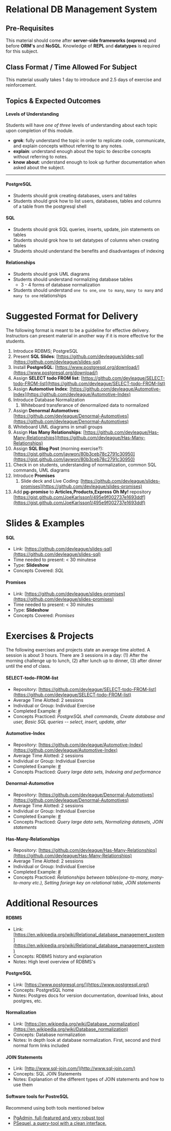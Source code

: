 # Relational DB Management System

## Pre-Requisites
This material should come after **server-side frameworks (express)** and before **ORM's** and **NoSQL**. Knowledge of **REPL** and **datatypes** is required for this subject.
## Class Format / Time Allowed For Subject
This material usually takes 1 day to introduce and 2.5 days of exercise and reinforcement.
## Topics & Expected Outcomes
#### Levels of Understanding
Students will have *one of three* levels of understanding about each topic upon completion of this module.  
- **grok**: fully understand the topic in order to replicate code, communicate, and explain concepts without referring to any notes.  
- **explain**: understand enough about the topic to describe concepts without referring to notes.  
- **know about**: understand enough to look up further documentation when asked about the subject. 

---

#### PostgreSQL
- Students should grok creating databases, users and tables
- Students should grok how to list users, databases, tables and columns of a table from the postgresql shell

#### SQL
- Students should grok SQL queries, inserts, update, join statements on tables
- Students should grok how to set datatypes of columns when creating tables
- Students should understand the benefits and disadvantages of indexing

#### Relationships
- Students should grok UML diagrams
- Students should understand normalizing database tables
    - 3 - 4 forms of database normalization
- Students should understand `one to one`, `one to many`, `many to many` and `many to one` relationships

# Suggested Format for Delivery
The following format is meant to be a guideline for effective delivery. Instructors can present material in another way if it is more effective for the students.

1. Introduce RDBMS; PostgreSQL
1. Present **SQL Slides**: [https://github.com/devleague/slides-sql](https://github.com/devleague/slides-sql)
1. Install **PostgreSQL**: [https://www.postgresql.org/download/](https://www.postgresql.org/download/)
1. Assign **SELECT todo FROM list**: [https://github.com/devleague/SELECT-todo-FROM-list](https://github.com/devleague/SELECT-todo-FROM-list)
1. Assign **Automotive Index**: [https://github.com/devleague/Automotive-Index](https://github.com/devleague/Automotive-Index)
1. Introduce Database Normalization
    1. Whiteboard transferance of denormalized data to normalized
1. Assign **Denormal Automotives**: [https://github.com/devleague/Denormal-Automotives](https://github.com/devleague/Denormal-Automotives)
1. Whiteboard UML diagrams in small groups
1. Assign **Has Many Relationships**: [https://github.com/devleague/Has-Many-Relationships](https://github.com/devleague/Has-Many-Relationships)
1. Assign **SQL Blog Post** (morning exercise?): [https://gist.github.com/jaywon/80b3ceb78c2791c30950](https://gist.github.com/jaywon/80b3ceb78c2791c30950)
1. Check in on students, understanding of normalization, common SQL commands, UML diagrams
1. Introduce **Promises**
    1. Slide deck and Live Coding: [https://github.com/devleague/slides-promises](https://github.com/devleague/slides-promises)
1. Add **pg-promise** to **Articles,Products,Express Oh My!** repository [https://gist.github.com/JoeKarlsson1/495e9f002737e1693ddf](https://gist.github.com/JoeKarlsson1/495e9f002737e1693ddf)

# Slides & Examples

#### SQL
- Link: [https://github.com/devleague/slides-sql](https://github.com/devleague/slides-sql)
- Time needed to present: < 30 minutese
- Type: **Slideshow**
- Concepts Covered: *SQL*

#### Promises
- Link: [https://github.com/devleague/slides-promises](https://github.com/devleague/slides-promises)
- Time needed to present: < 30 minutes
- Type: **Slideshow**
- Concepts Covered: *Promises*

# Exercises & Projects
The following exercises and projects state an average time alotted. A session is about 3 hours. There are 3 sessions in a day: (1) After the morning challenge up to lunch, (2) after lunch up to dinner, (3) after dinner until the end of class.

#### SELECT-todo-FROM-list
- Repository: [https://github.com/devleague/SELECT-todo-FROM-list](https://github.com/devleague/SELECT-todo-FROM-list)
- Average Time Alotted: 2 sessions
- Individual or Group: Individual Exercise
- Completed Example: [#](https://google.com)
- Concepts Practiced: *PostgreSQL shell commands, Create database and user, Basic SQL queries -- select, insert, update, alter* 

#### Automotive-Index
- Repository: [https://github.com/devleague/Automotive-Index](https://github.com/devleague/Automotive-Index)
- Average Time Alotted: 2 sessions
- Individual or Group: Individual Exercise
- Completed Example: [#](https://google.com)
- Concepts Practiced: *Query large data sets, Indexing and performance*

#### Denormal-Automotive
- Repository: [https://github.com/devleague/Denormal-Automotives](https://github.com/devleague/Denormal-Automotives)
- Average Time Alotted: 2 sessions
- Individual or Group: Individual Exercise
- Completed Example: [#](https://google.com)
- Concepts Practiced: *Query large data sets, Normalizing datasets, JOIN statements*

#### Has-Many-Relationships
- Repository: [https://github.com/devleague/Has-Many-Relationships](https://github.com/devleague/Has-Many-Relationships)
- Average Time Alotted: 2 sessions
- Individual or Group: Individual Exercise
- Completed Example: [#](https://google.com)
- Concepts Practiced: *Relationships between tables(one-to-many, many-to-many etc.), Setting foriegn key on relational table, JOIN statements*

# Additional Resources

#### RDBMS
- Link: [https://en.wikipedia.org/wiki/Relational_database_management_system](https://en.wikipedia.org/wiki/Relational_database_management_system)
- Concepts: RDBMS history and explanation
- Notes: High level overview of RDBMS's

#### PostgreSQL
- Link: [https://www.postgresql.org/](https://www.postgresql.org/)
- Concepts: PostgreSQL home
- Notes: Postgres docs for version documentation, download links, about postgres, etc.

#### Normalization
- Link: [https://en.wikipedia.org/wiki/Database_normalization](https://en.wikipedia.org/wiki/Database_normalization)
- Concepts: Database normalization
- Notes: In depth look at database normalization. First, second and third normal form links included

#### JOIN Statements
- Link: [http://www.sql-join.com/](http://www.sql-join.com/)
- Concepts: SQL JOIN Statements
- Notes: Explanation of the different types of JOIN statements and how to use them

#### Software tools for PostreSQL
Recommend using both tools mentioned below

- [PgAdmin, full-featured and very robust tool](https://www.pgadmin.org/)
- [PSequel, a query-tool with a clean interface. ](http://www.psequel.com/)
